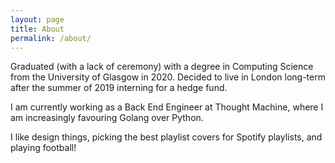 ```yaml
---
layout: page
title: About
permalink: /about/
---
```


Graduated (with a lack of ceremony) with a degree in Computing Science from the University of Glasgow in 2020. Decided to live in London long-term after the summer of 2019 interning for a hedge fund.

I am currently working as a Back End Engineer at Thought Machine, where I am increasingly favouring Golang over Python.

I like design things, picking the best playlist covers for Spotify playlists, and playing football!

